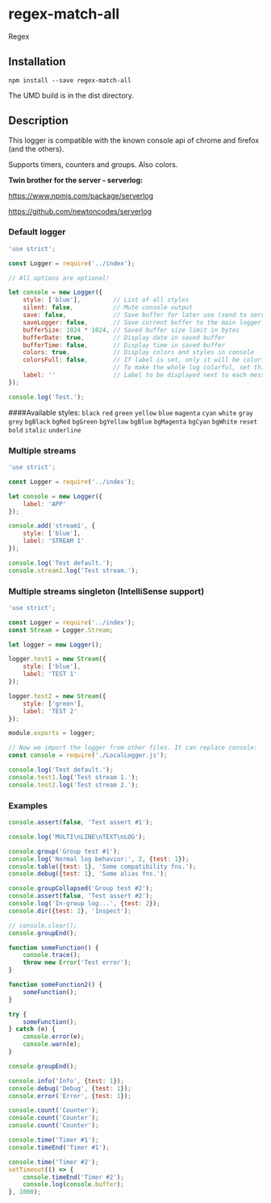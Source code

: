 # regex-match-all

Regex

## Installation

`npm install --save regex-match-all`

The UMD build is in the dist directory.

## Description

This logger is compatible with the known console api of chrome and firefox (and the others).

Supports timers, counters and groups. Also colors.

**Twin brother for the server - serverlog:**

https://www.npmjs.com/package/serverlog

https://github.com/newtoncodes/serverlog


### Default logger
~~~js
'use strict';

const Logger = require('../index');

// All options are optional!

let console = new Logger({
    style: ['blue'],         // List of all styles
    silent: false,           // Mute console output
    save: false,             // Save buffer for later use (send to server or something)
    saveLogger: false,       // Save current buffer to the main logger too
    bufferSize: 1024 * 1024, // Saved buffer size limit in bytes
    bufferDate: true,        // Display date in saved buffer
    bufferTime: false,       // Display time in saved buffer
    colors: true,            // Display colors and styles in console
    colorsFull: false,       // If label is set, only it will be colorful
                             // To make the whole log colorful, set this to true
    label: ''                // Label to be displayed next to each message
});

console.log('Test.');
~~~

####Available styles:
`black`
`red`
`green`
`yellow`
`blue`
`magenta`
`cyan`
`white`
`gray`
`grey`
`bgBlack`
`bgRed`
`bgGreen`
`bgYellow`
`bgBlue`
`bgMagenta`
`bgCyan`
`bgWhite`
`reset`
`bold`
`italic`
`underline`


### Multiple streams
~~~javascript
'use strict';

const Logger = require('../index');

let console = new Logger({
    label: 'APP'
});

console.add('stream1', {
    style: ['blue'],
    label: 'STREAM 1'
});

console.log('Test default.');
console.stream1.log('Test stream.');
~~~


### Multiple streams singleton (IntelliSense support)
~~~js
'use strict';

const Logger = require('../index');
const Stream = Logger.Stream;

let logger = new Logger();

logger.test1 = new Stream({
    style: ['blue'],
    label: 'TEST 1'
});

logger.test2 = new Stream({
    style: ['green'],
    label: 'TEST 2'
});

module.exports = logger;

// Now we import the logger from other files. It can replace console:
const console = require('./LocalLogger.js');

console.log('Test default.');
console.test1.log('Test stream 1.');
console.test2.log('Test stream 2.');
~~~

### Examples
```js
console.assert(false, 'Test assert #1');

console.log('MULTI\nLINE\nTEXT\nLOG');

console.group('Group test #1');
console.log('Normal log behavior:', 2, {test: 1});
console.table({test: 1}, 'Some compatibility fns.');
console.debug({test: 1}, 'Some alias fns.');

console.groupCollapsed('Group test #2');
console.assert(false, 'Test assert #2');
console.log('In-group log...', {test: 2});
console.dir({test: 2}, 'Inspect');

// console.clear();
console.groupEnd();

function someFunction() {
    console.trace();
    throw new Error('Test error');
}

function someFunction2() {
    someFunction();
}

try {
    someFunction();
} catch (e) {
    console.error(e);
    console.warn(e);
}

console.groupEnd();

console.info('Info', {test: 1});
console.debug('Debug', {test: 1});
console.error('Error', {test: 1});

console.count('Counter');
console.count('Counter');
console.count('Counter');

console.time('Timer #1');
console.timeEnd('Timer #1');

console.time('Timer #2');
setTimeout(() => {
    console.timeEnd('Timer #2');
    console.log(console.buffer);
}, 1000);
```
